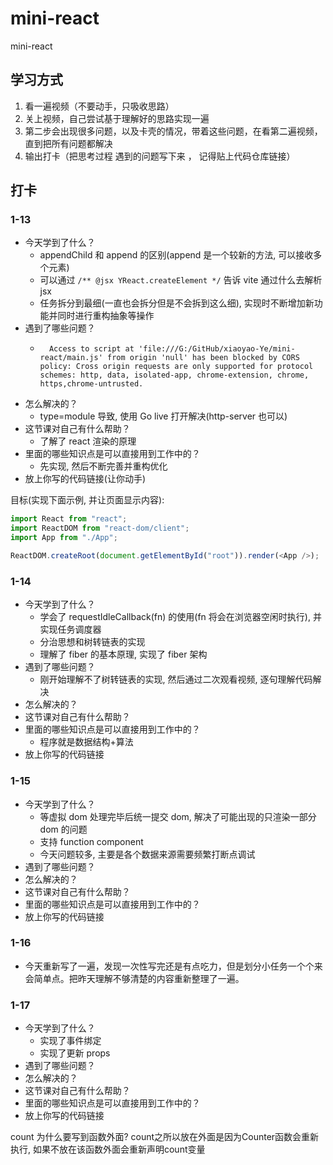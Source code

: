 # mini-react

mini-react

## 学习方式

1. 看一遍视频（不要动手，只吸收思路）
2. 关上视频，自己尝试基于理解好的思路实现一遍
3. 第二步会出现很多问题，以及卡壳的情况，带着这些问题，在看第二遍视频，直到把所有问题都解决
4. 输出打卡（把思考过程 遇到的问题写下来 ， 记得贴上代码仓库链接）

## 打卡

### 1-13

- 今天学到了什么？
  - appendChild 和 append 的区别(append 是一个较新的方法, 可以接收多个元素)
  - 可以通过 `/** @jsx YReact.createElement */` 告诉 vite 通过什么去解析 jsx
  - 任务拆分到最细(一直也会拆分但是不会拆到这么细), 实现时不断增加新功能并同时进行重构抽象等操作
- 遇到了哪些问题？
  - ```
      Access to script at 'file:///G:/GitHub/xiaoyao-Ye/mini-react/main.js' from origin 'null' has been blocked by CORS policy: Cross origin requests are only supported for protocol schemes: http, data, isolated-app, chrome-extension, chrome, https,chrome-untrusted.
    ```
- 怎么解决的？
  - type=module 导致, 使用 Go live 打开解决(http-server 也可以)
- 这节课对自己有什么帮助？
  - 了解了 react 渲染的原理
- 里面的哪些知识点是可以直接用到工作中的？
  - 先实现, 然后不断完善并重构优化
- 放上你写的代码链接(让你动手)

目标(实现下面示例, 并让页面显示内容):

```js
import React from "react";
import ReactDOM from "react-dom/client";
import App from "./App";

ReactDOM.createRoot(document.getElementById("root")).render(<App />);
```

### 1-14

- 今天学到了什么？
  - 学会了 requestIdleCallback(fn) 的使用(fn 将会在浏览器空闲时执行), 并实现任务调度器
  - 分治思想和树转链表的实现
  - 理解了 fiber 的基本原理, 实现了 fiber 架构
- 遇到了哪些问题？
  - 刚开始理解不了树转链表的实现, 然后通过二次观看视频, 逐句理解代码解决
- 怎么解决的？
- 这节课对自己有什么帮助？
- 里面的哪些知识点是可以直接用到工作中的？
  - 程序就是数据结构+算法
- 放上你写的代码链接

### 1-15

- 今天学到了什么？
  - 等虚拟 dom 处理完毕后统一提交 dom, 解决了可能出现的只渲染一部分 dom 的问题
  - 支持 function component
  - 今天问题较多, 主要是各个数据来源需要频繁打断点调试
- 遇到了哪些问题？
- 怎么解决的？
- 这节课对自己有什么帮助？
- 里面的哪些知识点是可以直接用到工作中的？
- 放上你写的代码链接

### 1-16

- 今天重新写了一遍，发现一次性写完还是有点吃力，但是划分小任务一个个来会简单点。把昨天理解不够清楚的内容重新整理了一遍。

### 1-17

- 今天学到了什么？
  - 实现了事件绑定
  - 实现了更新 props
- 遇到了哪些问题？
- 怎么解决的？
- 这节课对自己有什么帮助？
- 里面的哪些知识点是可以直接用到工作中的？
- 放上你写的代码链接

count 为什么要写到函数外面?
count之所以放在外面是因为Counter函数会重新执行, 如果不放在该函数外面会重新声明count变量
